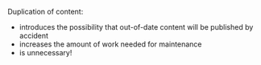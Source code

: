 Duplication of content:  
- introduces the possibility that out-of-date content will be published by accident  
- increases the amount of work needed for maintenance  
- is unnecessary!  
